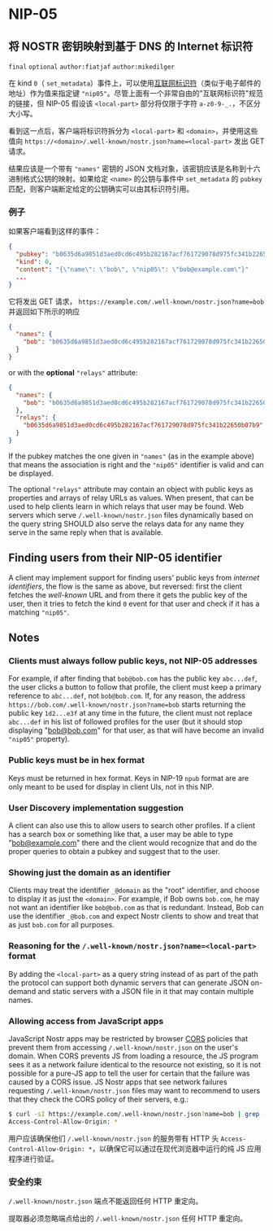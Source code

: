 NIP-05
======

将 NOSTR 密钥映射到基于 DNS 的 Internet 标识符
----------------------------------------------------

 `final` `optional` `author:fiatjaf` `author:mikedilger`

在 kind `0`（ `set_metadata`）事件上，可以使用[互联网标识符](https://datatracker.ietf.org/doc/html/rfc5322#section-3.4.1)（类似于电子邮件的地址）作为值来指定键 `"nip05"`。尽管上面有一个非常自由的"互联网标识符"规范的链接，但 NIP-05 假设该 `<local-part>` 部分将仅限于字符 `a-z0-9-_.`，不区分大小写。

看到这一点后，客户端将标识符拆分为 `<local-part>` 和 `<domain>`，并使用这些值向 `https://<domain>/.well-known/nostr.json?name=<local-part>` 发出 GET 请求。

结果应该是一个带有 `"names"` 密钥的 JSON 文档对象，该密钥应该是名称到十六进制格式公钥的映射。如果给定 `<name>` 的公钥与事件中 `set_metadata` 的 `pubkey` 匹配，则客户端断定给定的公钥确实可以由其标识符引用。

### 例子

如果客户端看到这样的事件：

```json
{
  "pubkey": "b0635d6a9851d3aed0cd6c495b282167acf761729078d975fc341b22650b07b9",
  "kind": 0,
  "content": "{\"name\": \"bob\", \"nip05\": \"bob@example.com\"}"
  ...
}
```

它将发出 GET 请求， `https://example.com/.well-known/nostr.json?name=bob` 并返回如下所示的响应

```json
{
  "names": {
    "bob": "b0635d6a9851d3aed0cd6c495b282167acf761729078d975fc341b22650b07b9"
  }
}
````

or with the **optional** `"relays"` attribute:

```json
{
  "names": {
    "bob": "b0635d6a9851d3aed0cd6c495b282167acf761729078d975fc341b22650b07b9"
  },
  "relays": {
    "b0635d6a9851d3aed0cd6c495b282167acf761729078d975fc341b22650b07b9": [ "wss://relay.example.com", "wss://relay2.example.com" ]
  }
}
````

If the pubkey matches the one given in `"names"` (as in the example above) that means the association is right and the `"nip05"` identifier is valid and can be displayed.

The optional `"relays"` attribute may contain an object with public keys as properties and arrays of relay URLs as values. When present, that can be used to help clients learn in which relays that user may be found. Web servers which serve `/.well-known/nostr.json` files dynamically based on the query string SHOULD also serve the relays data for any name they serve in the same reply when that is available.

## Finding users from their NIP-05 identifier

A client may implement support for finding users' public keys from _internet identifiers_, the flow is the same as above, but reversed: first the client fetches the _well-known_ URL and from there it gets the public key of the user, then it tries to fetch the kind `0` event for that user and check if it has a matching `"nip05"`.

## Notes

### Clients must always follow public keys, not NIP-05 addresses

For example, if after finding that `bob@bob.com` has the public key `abc...def`, the user clicks a button to follow that profile, the client must keep a primary reference to `abc...def`, not `bob@bob.com`. If, for any reason, the address `https://bob.com/.well-known/nostr.json?name=bob` starts returning the public key `1d2...e3f` at any time in the future, the client must not replace `abc...def` in his list of followed profiles for the user (but it should stop displaying "bob@bob.com" for that user, as that will have become an invalid `"nip05"` property).

### Public keys must be in hex format

Keys must be returned in hex format. Keys in NIP-19 `npub` format are are only meant to be used for display in client UIs, not in this NIP.

### User Discovery implementation suggestion

A client can also use this to allow users to search other profiles. If a client has a search box or something like that, a user may be able to type "bob@example.com" there and the client would recognize that and do the proper queries to obtain a pubkey and suggest that to the user.

### Showing just the domain as an identifier

Clients may treat the identifier `_@domain` as the "root" identifier, and choose to display it as just the `<domain>`. For example, if Bob owns `bob.com`, he may not want an identifier like `bob@bob.com` as that is redundant. Instead, Bob can use the identifier `_@bob.com` and expect Nostr clients to show and treat that as just `bob.com` for all purposes.

### Reasoning for the `/.well-known/nostr.json?name=<local-part>` format

By adding the `<local-part>` as a query string instead of as part of the path the protocol can support both dynamic servers that can generate JSON on-demand and static servers with a JSON file in it that may contain multiple names.

### Allowing access from JavaScript apps

JavaScript Nostr apps may be restricted by browser [CORS][] policies that prevent them from accessing `/.well-known/nostr.json` on the user's domain. When CORS prevents JS from loading a resource, the JS program sees it as a network failure identical to the resource not existing, so it is not possible for a pure-JS app to tell the user for certain that the failure was caused by a CORS issue. JS Nostr apps that see network failures requesting `/.well-known/nostr.json` files may want to recommend to users that they check the CORS policy of their servers, e.g.:

```bash
$ curl -sI https://example.com/.well-known/nostr.json?name=bob | grep -i ^Access-Control
Access-Control-Allow-Origin: *
```

用户应该确保他们 `/.well-known/nostr.json` 的服务带有 HTTP 头 `Access-Control-Allow-Origin: *`，以确保它可以通过在现代浏览器中运行的纯 JS 应用程序进行验证。

[CORS]: https://developer.mozilla.org/en-US/docs/Web/HTTP/CORS

### 安全约束

 `/.well-known/nostr.json` 端点不能返回任何 HTTP 重定向。

提取器必须忽略端点给出的 `/.well-known/nostr.json` 任何 HTTP 重定向。
